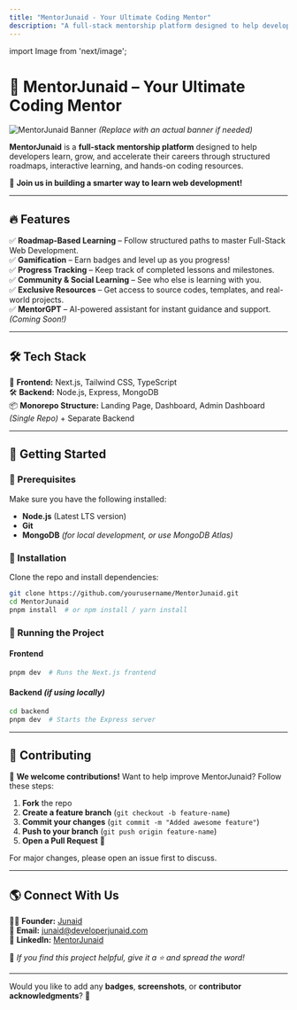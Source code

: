 ```yaml
---
title: "MentorJunaid - Your Ultimate Coding Mentor"
description: "A full-stack mentorship platform designed to help developers learn, grow, and accelerate their careers."
---
```


import Image from 'next/image';

# 🚀 MentorJunaid – Your Ultimate Coding Mentor

<Image src="./public/banner.png" alt="MentorJunaid Banner" width={800} height={400} /> _(Replace with an actual banner if needed)_

**MentorJunaid** is a **full-stack mentorship platform** designed to help developers learn, grow, and accelerate their careers through structured roadmaps, interactive learning, and hands-on coding resources.

🌟 **Join us in building a smarter way to learn web development!**

---

## 🔥 Features

✅ **Roadmap-Based Learning** – Follow structured paths to master Full-Stack Web Development.  
✅ **Gamification** – Earn badges and level up as you progress!  
✅ **Progress Tracking** – Keep track of completed lessons and milestones.  
✅ **Community & Social Learning** – See who else is learning with you.  
✅ **Exclusive Resources** – Get access to source codes, templates, and real-world projects.  
✅ **MentorGPT** – AI-powered assistant for instant guidance and support. _(Coming Soon!)_

---

## 🛠️ Tech Stack

🚀 **Frontend:** Next.js, Tailwind CSS, TypeScript  
🛠️ **Backend:** Node.js, Express, MongoDB  
📦 **Monorepo Structure:** Landing Page, Dashboard, Admin Dashboard _(Single Repo)_ + Separate Backend

---

## 🚀 Getting Started

### 📌 Prerequisites

Make sure you have the following installed:

- **Node.js** (Latest LTS version)
- **Git**
- **MongoDB** _(for local development, or use MongoDB Atlas)_

### 🔧 Installation

Clone the repo and install dependencies:

```sh
git clone https://github.com/yourusername/MentorJunaid.git
cd MentorJunaid
pnpm install  # or npm install / yarn install
```

### 🏃 Running the Project

#### **Frontend**

```sh
pnpm dev  # Runs the Next.js frontend
```

#### **Backend** _(if using locally)_

```sh
cd backend
pnpm dev  # Starts the Express server
```

---

## 🤝 Contributing

🚀 **We welcome contributions!** Want to help improve MentorJunaid? Follow these steps:

1. **Fork** the repo
2. **Create a feature branch** (`git checkout -b feature-name`)
3. **Commit your changes** (`git commit -m "Added awesome feature"`)
4. **Push to your branch** (`git push origin feature-name`)
5. **Open a Pull Request** 🚀

For major changes, please open an issue first to discuss.

---

## 🌎 Connect With Us

👨‍💻 **Founder:** [Junaid](https://www.linkedin.com/in/developer-junaid/)  
📧 **Email:** junaid@developerjunaid.com  
💼 **LinkedIn:** [MentorJunaid](https://www.linkedin.com/in/developer-junaid/)

💙 _If you find this project helpful, give it a ⭐ and spread the word!_

---

Would you like to add any **badges**, **screenshots**, or **contributor acknowledgments**? 🚀
